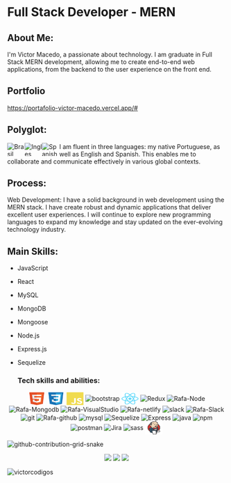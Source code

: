 # Full Stack Developer - MERN

## About Me:

 I'm Victor Macedo, a passionate about technology. I am graduate in Full Stack MERN development,
allowing me to create end-to-end web applications, from the backend to the user experience on the front end.

## Portfolio 

https://portafolio-victor-macedo.vercel.app/#

## Polyglot:
<img align="left" alt="Brasil" height="30" width="40" src="https://cdn-icons-png.flaticon.com/128/630/630591.png">
<img align="left" alt="Ingles" height="30" width="40" src="https://cdn-icons-png.flaticon.com/128/4060/4060233.png">
<img align="left" alt="Spanish" height="30" width="40" src="https://cdn-icons-png.flaticon.com/128/206/206724.png">
I am fluent in three languages: my native Portuguese, as well as English and Spanish. 
This enables me to collaborate and communicate effectively in various global contexts.

## Process:
Web Development: I have a solid background in web development using the MERN stack. I have create robust and dynamic applications that deliver excellent user experiences.
I will continue to explore new programming languages to expand my knowledge and stay updated on the ever-evolving technology industry.

## Main Skills:
- JavaScript
- React
- MySQL
- MongoDB
- Mongoose
- Node.js
- Express.js
- Sequelize

  ### Tech skills and abilities:

 <p align="center">
  <img align="center" alt="Rafa-HTML" height="30" width="40" src="https://raw.githubusercontent.com/devicons/devicon/master/icons/html5/html5-original.svg">
  <img align="center" alt="Rafa-CSS" height="30" width="40" src="https://raw.githubusercontent.com/devicons/devicon/master/icons/css3/css3-original.svg">
  <img align="center" alt="Rafa-Js" height="30" width="40" src="https://raw.githubusercontent.com/devicons/devicon/master/icons/javascript/javascript-plain.svg">
  <img align="center" alt="bootstrap" height="30" width="40" src="https://cdn.jsdelivr.net/gh/devicons/devicon/icons/bootstrap/bootstrap-original.svg">
  <img align="center" alt="Rafa-React" height="30" width="40" src="https://raw.githubusercontent.com/devicons/devicon/master/icons/react/react-original.svg">
   <img align="center" alt="Redux" height="30" width="40" src="https://cdn.jsdelivr.net/gh/devicons/devicon/icons/redux/redux-original.svg" />
  <img align="center" alt="Rafa-Node" height="30" width="40" src="https://cdn.jsdelivr.net/gh/devicons/devicon/icons/nodejs/nodejs-original.svg">
  <img align="center" alt="Rafa-Mongodb" height="30" width="40" src="https://cdn.jsdelivr.net/gh/devicons/devicon/icons/mongodb/mongodb-original-wordmark.svg">
  <img align="center" alt="Rafa-VisualStudio" height="30" width="40" src="https://cdn.svgporn.com/logos/visual-studio-code.svg">
  <img align="center" alt="Rafa-netlify" height="30" width="40" src="https://cdn.svgporn.com/logos/netlify.svg">
   <img align="center" alt="slack" height="30" width="40"src="https://cdn.jsdelivr.net/gh/devicons/devicon/icons/docker/docker-original-wordmark.svg">
  <img align="center" alt="Rafa-Slack" height="30" width="40" src="https://cdn.jsdelivr.net/gh/devicons/devicon/icons/slack/slack-original.svg">
  <img align="center" alt="git" height="30" width="40"src="https://cdn.jsdelivr.net/gh/devicons/devicon/icons/git/git-plain.svg">
  <img align="center" alt="Rafa-github" height="30" width="40" src="https://cdn.jsdelivr.net/gh/devicons/devicon/icons/github/github-original.svg">
  <img align="center" alt="mysql" height="30" width="40" src="https://cdn.jsdelivr.net/gh/devicons/devicon/icons/mysql/mysql-plain.svg"> 
   <img align="center" alt="Sequelize" height="30" width="40" src="https://cdn.jsdelivr.net/gh/devicons/devicon/icons/sequelize/sequelize-original.svg" />
   <img align="center" alt="Express" height="30" width="40" src="https://cdn.jsdelivr.net/gh/devicons/devicon/icons/express/express-original.svg" />
   <img align="center" alt="java" height="30" width="40" src="https://cdn.jsdelivr.net/gh/devicons/devicon/icons/java/java-original.svg">
  <img align="center" alt="npm" height="30" width="40" src="https://cdn.jsdelivr.net/gh/devicons/devicon/icons/npm/npm-original-wordmark.svg">
   <img align="center" alt="postman" height="30" width="40" src="https://cdn.cdnlogo.com/logos/p/20/postman.svg">
  <img align="center" alt="Jira" height="30" width="40" src="https://cdn.jsdelivr.net/gh/devicons/devicon/icons/jira/jira-plain.svg">
  <img align="center" alt="sass" height="30" width="40" src="https://cdn.jsdelivr.net/gh/devicons/devicon/icons/sass/sass-original.svg">
   <img align="center" alt="Jira" height="30" width="40" src="https://raw.githubusercontent.com/devicons/devicon/master/icons/jenkins/jenkins-original.svg">
  
      
![github-contribution-grid-snake](https://user-images.githubusercontent.com/89845641/218791674-c52db856-24d2-429f-8867-170c365730d1.svg) 

<p align="center">
   <a href = "victor.macedo.dedeus@gmail.com"><img src="https://img.shields.io/badge/-Gmail-%23333?style=for-the-badge&logo=gmail&logoColor=white" target="_blank"></a>
    <a href="https://www.linkedin.com/in/victor-macedo-4a8901210/" target="_blank"><img src="https://img.shields.io/badge/-LinkedIn-%230077B5?style=for-the-badge&logo=linkedin&logoColor=white" target="_blank"></a> <a href="https://github.com/victorcodigos" target="_blank"><img src="https://img.shields.io/badge/GitHub-100000?style=for-the-badge&logo=github&logoColor=white"></a>


<p align="left"> <img src="https://komarev.com/ghpvc/?username=victorcodigos" alt="victorcodigos" /> </p>
